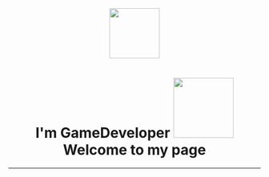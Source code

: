 <div id="header" align="center">
  <img src="https://media.giphy.com/media/ToMjGpJZDBprh5jbWpi/giphy.gif" width="100"/>
   <div id="badges">
    </a>
  </div>
  <img src="https://komarev.com/ghpvc/?username=Grooofy&label=PR0F1LE+V1EWS&style=plastic-square&color=blueviolet" alt=""/>
  <h1>
    I'm GameDeveloper
    <img src="https://media.giphy.com/media/gdNLDvhCzGBDSeDbjf/giphy.gif" width="120px"/>
  Welcome to my page
  </h1>

  
---

<!-- BLOG-POST-LIST:START -->
<!-- BLOG-POST-LIST:END -->


<!--
**Grooofy/Grooofy** is a ✨ _special_ ✨ repository because its `README.md` (this file) appears on your GitHub profile.

Here are some ideas to get you started:

- 🔭 I’m currently working on ...
- 🌱 I’m currently learning ...
- 👯 I’m looking to collaborate on ...
- 🤔 I’m looking for help with ...
- 💬 Ask me about ...
- 📫 How to reach me: ...
- 😄 Pronouns: ...
- ⚡ Fun fact: ...
-->
